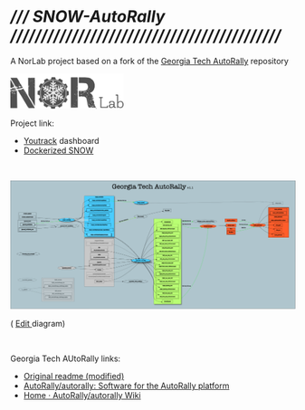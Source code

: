 
# _/// SNOW-AutoRally ////////////////////////////////////////////_
A NorLab project based on a fork of the [Georgia Tech AutoRally](https://github.com/AutoRally/autorally) repository 

<p> <img src="./images/norlab_logo_acronym_dark.png" width="200"> </p>

Project link: 
- [Youtrack](https://redleader.myjetbrains.com/youtrack/dashboard?id=bce3112d-bda1-425c-8628-802a047be4d3) dashboard
- [Dockerized SNOW](https://github.com/RedLeader962/SNOW_AutoRally)

<br>
<p>
<a href="https://viewer.diagrams.net/?target=blank&highlight=0000ff&title=Georgia_Tech_AutoRally_v1.drawio#Uhttps%3A%2F%2Fraw.githubusercontent.com%2FRedLeader962%2Fautorally%2FSNOW-melodic-devel%2Fdrawio%2FGeorgia_Tech_AutoRally_v1.drawio">
<img src="drawio/Georgia_Tech_AutoRally_v1.png" alt="The Georgia_Tech_AutoRally_v1.png diagram">
</a>
</p>
<p>
( <a href="https://app.diagrams.net/?mode=github#HRedLeader962%2Fautorally%2FSNOW-melodic-devel%2Fdrawio%2FGeorgia_Tech_AutoRally_v1.drawio" target="_blank" rel="noopener noreferrer">Edit
</a>
diagram)
</p>
<br>

Georgia Tech AUtoRally links:
- [Original readme (modified)](README.md) 
- [AutoRally/autorally: Software for the AutoRally platform](https://github.com/AutoRally/autorally)
- [Home · AutoRally/autorally Wiki](https://github.com/AutoRally/autorally/wiki)